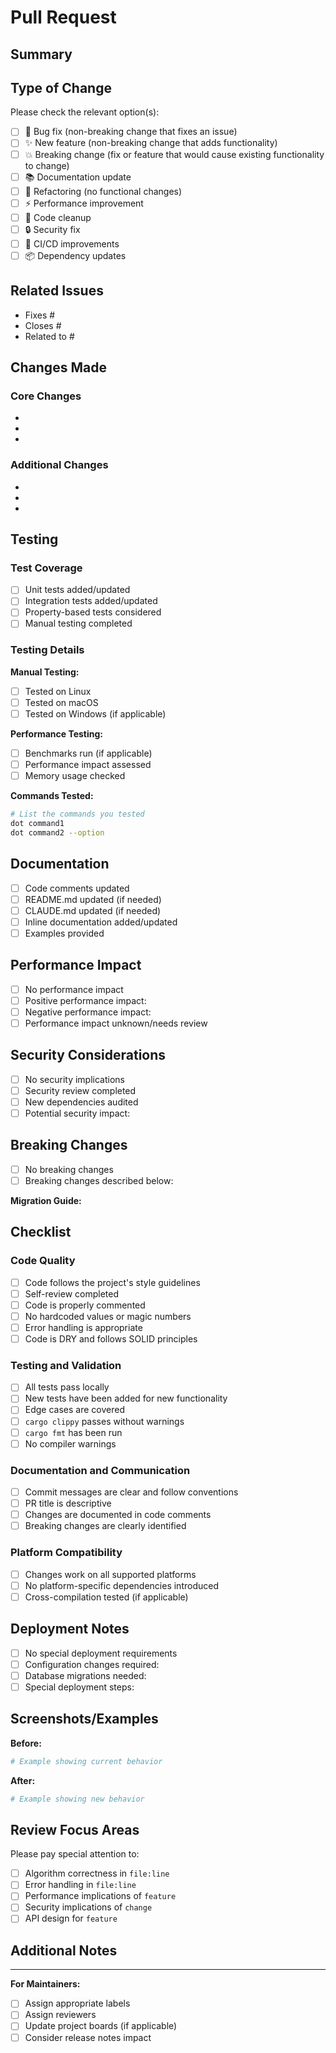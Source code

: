# Pull Request

## Summary

<!-- Provide a brief description of the changes in this PR -->

## Type of Change

Please check the relevant option(s):

- [ ] 🐛 Bug fix (non-breaking change that fixes an issue)
- [ ] ✨ New feature (non-breaking change that adds functionality)
- [ ] 💥 Breaking change (fix or feature that would cause existing functionality to change)
- [ ] 📚 Documentation update
- [ ] 🔧 Refactoring (no functional changes)
- [ ] ⚡ Performance improvement
- [ ] 🧹 Code cleanup
- [ ] 🔒 Security fix
- [ ] 🚀 CI/CD improvements
- [ ] 📦 Dependency updates

## Related Issues

<!-- Link to any related issues using "Fixes #123" or "Closes #123" syntax -->

- Fixes #
- Closes #
- Related to #

## Changes Made

<!-- Describe the changes in detail -->

### Core Changes
- 
- 
- 

### Additional Changes
- 
- 
- 

## Testing

### Test Coverage
- [ ] Unit tests added/updated
- [ ] Integration tests added/updated
- [ ] Property-based tests considered
- [ ] Manual testing completed

### Testing Details
<!-- Describe your testing approach -->

**Manual Testing:**
- [ ] Tested on Linux
- [ ] Tested on macOS  
- [ ] Tested on Windows (if applicable)

**Performance Testing:**
- [ ] Benchmarks run (if applicable)
- [ ] Performance impact assessed
- [ ] Memory usage checked

**Commands Tested:**
```bash
# List the commands you tested
dot command1
dot command2 --option
```

## Documentation

- [ ] Code comments updated
- [ ] README.md updated (if needed)
- [ ] CLAUDE.md updated (if needed)
- [ ] Inline documentation added/updated
- [ ] Examples provided

## Performance Impact

<!-- Describe any performance implications -->

- [ ] No performance impact
- [ ] Positive performance impact: 
- [ ] Negative performance impact: 
- [ ] Performance impact unknown/needs review

## Security Considerations

<!-- Address any security implications -->

- [ ] No security implications
- [ ] Security review completed
- [ ] New dependencies audited
- [ ] Potential security impact: 

## Breaking Changes

<!-- If this is a breaking change, describe the impact -->

- [ ] No breaking changes
- [ ] Breaking changes described below:

**Migration Guide:**
<!-- If breaking changes exist, provide migration instructions -->

## Checklist

### Code Quality
- [ ] Code follows the project's style guidelines
- [ ] Self-review completed
- [ ] Code is properly commented
- [ ] No hardcoded values or magic numbers
- [ ] Error handling is appropriate
- [ ] Code is DRY and follows SOLID principles

### Testing and Validation
- [ ] All tests pass locally
- [ ] New tests have been added for new functionality
- [ ] Edge cases are covered
- [ ] `cargo clippy` passes without warnings
- [ ] `cargo fmt` has been run
- [ ] No compiler warnings

### Documentation and Communication
- [ ] Commit messages are clear and follow conventions
- [ ] PR title is descriptive
- [ ] Changes are documented in code comments
- [ ] Breaking changes are clearly identified

### Platform Compatibility
- [ ] Changes work on all supported platforms
- [ ] No platform-specific dependencies introduced
- [ ] Cross-compilation tested (if applicable)

## Deployment Notes

<!-- Any special considerations for deployment -->

- [ ] No special deployment requirements
- [ ] Configuration changes required:
- [ ] Database migrations needed:
- [ ] Special deployment steps:

## Screenshots/Examples

<!-- If applicable, add screenshots or command examples -->

**Before:**
```bash
# Example showing current behavior
```

**After:**
```bash
# Example showing new behavior
```

## Review Focus Areas

<!-- Highlight specific areas where you'd like focused review -->

Please pay special attention to:
- [ ] Algorithm correctness in `file:line`
- [ ] Error handling in `file:line` 
- [ ] Performance implications of `feature`
- [ ] Security implications of `change`
- [ ] API design for `feature`

## Additional Notes

<!-- Any additional information for reviewers -->

---

**For Maintainers:**

- [ ] Assign appropriate labels
- [ ] Assign reviewers
- [ ] Update project boards (if applicable)
- [ ] Consider release notes impact